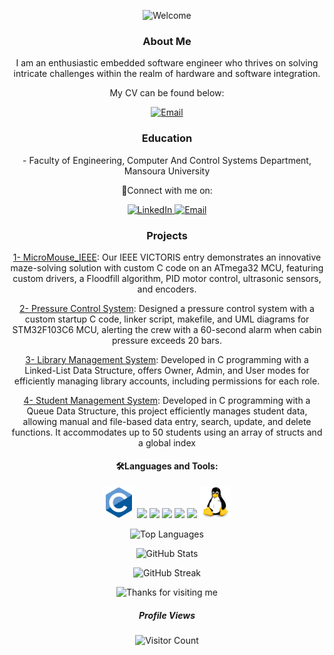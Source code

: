 <p align="center">
  <img src="https://steamuserimages-a.akamaihd.net/ugc/860610312554032555/487E65FCC15C60E817F901A747D323B25AB584A1/?imw=5000&imh=5000&ima=fit&impolicy=Letterbox&imcolor=%23000000&letterbox=false" alt="Welcome" />
</p>
<h3 align="center">About Me</h3> 
<p align="center">
  I am an enthusiastic embedded software engineer who thrives on solving intricate challenges within the realm of hardware and software integration.
  <p align="center">
  <span>My CV can be found below:</span>
</p>
  <p align="center">
<a href="https://drive.google.com/file/d/1QLbwirauoSjGqDEcl6uDeplvQY3VTkeD/view?usp=drive_link" target="_blank">
    <img src="https://as2.ftcdn.net/v2/jpg/00/99/38/75/1000_F_99387513_nXXJsxWvAPgh9qrvM57wEyyzqbAkgClJ.jpg" alt="Email" height="50" width="50" />
  </a>
</p>

<h3 align="center">Education</h3>
<p align="center">
  - Faculty of Engineering, Computer And Control Systems Department, Mansoura University
</p>

<p align="center">
  📝Connect with me on:
</p>
<p align="center">
  <a href="https://www.linkedin.com/in/amir-elbasiony-57809b204" target="_blank">
    <img src="https://raw.githubusercontent.com/rahuldkjain/github-profile-readme-generator/master/src/images/icons/Social/linked-in-alt.svg" alt="LinkedIn" height="30" width="40" />
  </a>
  <a href="mailto:amirbasiony14@gmail.com" target="_blank">
    <img src="https://img.icons8.com/color/48/000000/gmail.png" alt="Email" height="30" width="40" />
  </a>
</p>

<h3 align="center">Projects</h3>
<p align="center">
  <a href="https://github.com/AmirBasiony/MicroMouse_IEEE">1- MicroMouse_IEEE</a>: Our IEEE VICTORIS entry demonstrates an innovative maze-solving solution with custom C code on an ATmega32 MCU, featuring custom drivers, a Floodfill algorithm, PID motor control, ultrasonic sensors, and encoders.
</p>
<p align="center">
  <a href="https://github.com/AmirBasiony/Mastering_Embedded_Systems/tree/main/First_Term_Projects/P1_Pressure_Controller_Project">2- Pressure Control System</a>:  Designed a pressure control system with a custom startup C code, linker script, makefile, and UML diagrams for STM32F103C6 MCU, alerting the crew with a 60-second alarm when cabin pressure exceeds 20 bars.
</p>
<p align="center">
  <a href="https://github.com/AmirBasiony/Library_Management_System"> 3- Library Management System</a>: Developed  in C programming with a Linked-List Data Structure, offers Owner, Admin, and User modes for efficiently managing library accounts, including permissions for each role.
</p>
<p align="center">
  <a href="https://github.com/AmirBasiony/Student_Managment_System">4- Student Management System</a>: Developed in C programming with a Queue Data Structure, this project efficiently manages student data, allowing manual and file-based data entry, search, update, and delete functions. It accommodates up to 50 students using an array of structs and a global index
</p>


<h4 align="center">🛠️Languages and Tools:</h4>
<p align="center">
  <code><img height="50" src="https://raw.githubusercontent.com/devicons/devicon/master/icons/c/c-original.svg"></code>
  <code><img height="50" src="https://camo.githubusercontent.com/a8917573a65206f0615f2addfef5c9f3a6586c0aa7d71500a732b26e506bbeff/68747470733a2f2f75706c6f61642e77696b696d656469612e6f72672f77696b6970656469612f636f6d6d6f6e732f312f31382f49534f5f432532422532425f4c6f676f2e737667"></code>
  <code><img height="50" src="https://www.vectorlogo.zone/logos/git-scm/git-scm-icon.svg"></code>
  <code><img height="50" src="https://user-images.githubusercontent.com/674621/71187801-14e60a80-2280-11ea-94c9-e56576f76baf.png"></code>
  <code><img height="50" src="https://upload.wikimedia.org/wikipedia/commons/thumb/6/69/Notepad%2B%2B_Logo.svg/2367px-Notepad%2B%2B_Logo.svg.png"></code>
  <code><img height="50" src="https://www.devopsschool.com/trainer/assets/images/makefiles-logo.png"></code>
  <code><img height="50" src="https://raw.githubusercontent.com/devicons/devicon/master/icons/linux/linux-original.svg"></code>
</p>

<p align="center">
  <img src="https://github-readme-stats.vercel.app/api/top-langs?username=amirbasiony&show_icons=true&locale=en&layout=compact" alt="Top Languages" />
</p>

<p align="center">
  <img src="https://github-readme-stats.vercel.app/api?username=amirbasiony&show_icons=true&locale=en" alt="GitHub Stats" />
</p>

<p align="center">
  <img src="https://github-readme-streak-stats.herokuapp.com/?user=amirbasiony" alt="GitHub Streak" />
</p>

<div align="center">
  <img height="120" alt="Thanks for visiting me" width="100%" src="https://raw.githubusercontent.com/BrunnerLivio/brunnerlivio/master/images/marquee.svg" />
  <br />
</div>

<h5 align="center">Profile Views</h5>
<div align="center">
  <img src="https://profile-counter.glitch.me/AmirBasiony/count.svg" alt="Visitor Count" />
</div>
